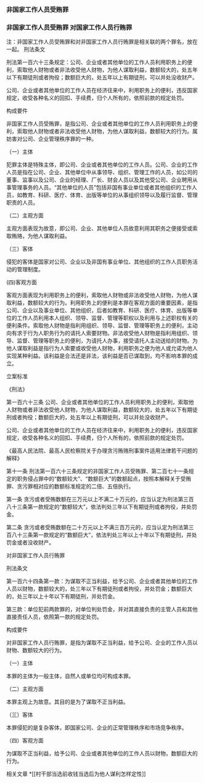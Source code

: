 ###  非国家工作人员受贿罪

###  非国家工作人员受贿罪 对国家工作人员行贿罪

注：非国家工作人员受贿罪和对非国家工作人员行贿罪是相关联的两个罪名，放在一起。
 刑法条文 

刑法第一百六十三条规定：公司、企业或者其他单位的工作人员利用职务上的便利，索取他人财物或者非法收受他人财物，为他人谋取利益，数额较大的，处五年以下有期徒刑或者拘役；数额巨大的，处五年以上有期徒刑，可以并处没收财产。

公司、企业或者其他单位的工作人员在经济往来中，利用职务上的便利，违反国家规定，收受各种名义的回扣、手续费，归个人所有的，依照前款的规定处罚。

 构成要件 

非国家工作人员受贿罪，是指公司、企业或者其他单位的工作人员利用职务上的便利，索取他人财物或者非法收受他人财物，为他人谋取利益，数额较大的行为。属妨害对公司、企业管理秩序罪的一种。

（一）主体

犯罪主体是特殊主体，即公司、企业或者其他单位的工作人员。公司、企业的工作人员是指在公司、企业、其他单位中从事领导、组织、管理工作的人员，如公司的董事、监事以及公司、企业的经理、厂长、财会人员以及其他受公司、企业聘用从事管理事务的人员。“其他单位的人员”包括非国有事业单位或者其他组织的工作人员，如教育、科研、医疗、体育、出版等单位的从事组织领导以及履行监督、管理职责的人员。

（二）主观方面

主观方面表现为故意，即公司、企业、其他单位人员故意利用其职务之便接受或索取贿赂，为他人谋取利益。

（三）客体

侵犯的客体是国家对公司、企业以及非国有事业单位、其他组织的工作人员职务活动的管理制度。

(四)客观方面

客观方面表现为利用职务上的便利，索取他人财物或非法收受他人财物，为他人谋取利益，数额较大的行为。利用职务上的便利是本罪在客观方面的重要因素，是指公司、企业以及事业单位、其他组织，后者如教育、科研、医疗、体育、出版等单位的工作人员利用本人组织、领导、监督、管理等职权以及利用与上述职权有关的便利条件。索取他人财物是指利用组织、领导、监督、管理等职务上的便利，主动向有求于行为人职务行为的请托人索要财物。非法收受他人财物是指利用组织、领导、监督、管理等职务上的便利，为请托人办事，接受请托人主动送给的财物。为他人谋取利益是指行为人索要或收受他人财物，利用职务之便为他人或允诺为他人实现某种利益。该利益是合法还是非法，该利益是否已谋取到，均不影响本罪的成立。

 立案标准 


《刑法》

第一百六十三条 公司、企业或者其他单位的工作人员利用职务上的便利，索取他人财物或者非法收受他人财物，为他人谋取利益，数额较大的，处五年以下有期徒刑或者拘役；数额巨大的，处五年以上有期徒刑，可以并处没收财产。

公司、企业或者其他单位的工作人员在经济往来中，利用职务上的便利，违反国家规定，收受各种名义的回扣、手续费，归个人所有的，依照前款的规定处罚。

《最高人民法院、最高人民检察院关于办理贪污贿赂刑事案件适用法律若干问题的解释》

第十一条 刑法第一百六十三条规定的非国家工作人员受贿罪、第二百七十一条规定的职务侵占罪中的“数额较大”、“数额巨大”的数额起点，按照本解释关于受贿罪、贪污罪相对应的数额标准规定的二倍、五倍执行。

第一条 贪污或者受贿数额在三万元以上不满二十万元的，应当认定为刑法第三百八十三条第一款规定的“数额较大”，依法判处三年以下有期徒刑或者拘役，并处罚金。

第二条 贪污或者受贿数额在二十万元以上不满三百万元的，应当认定为刑法第三百八十三条第一款规定的“数额巨大”，依法判处三年以上十年以下有期徒刑，并处罚金或者没收财产。



 对非国家工作人员行贿罪 


 刑法条文 

第一百六十四条第一款：为谋取不正当利益，给予公司、企业或者其他单位的工作人员以财物，数额较大的，处三年以下有期徒刑或者拘役，并处罚金；数额巨大的，处三年以上十年以下有期徒刑，并处罚金。

第三款：单位犯前两款罪的，对单位判处罚金，并对其直接负责的主管人员和其他直接责任人员，依照第一款的规定处罚。

 构成要件 

对非国家工作人员行贿罪，是指为谋取不正当利益，给予公司、企业的工作人员以财物、数额较大的行为。

（一）主体

本罪的主体为一般主体，自然人或单位均可构成本罪。

（二）主观方面

本罪主观上为故意。其目的是为了谋取不正当利益。

（三）客体

本罪侵犯的是复杂客体，即国家公司、企业的正常管理秩序和市场竞争秩序。

（四）客观方面

为谋取不正当利益，给予公司、企业或者其他单位的工作人员以财物，数额巨大的行为。

 相关文章 
  *[[村干部当选前收钱当选后为他人谋利怎样定性]]